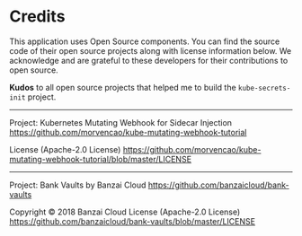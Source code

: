 # Credits

This application uses Open Source components. You can find the source code of their open source projects along with license information below. We acknowledge and are grateful to these developers for their contributions to open source.

**Kudos** to all open source projects that helped me to build the `kube-secrets-init` project.

---

Project: Kubernetes Mutating Webhook for Sidecar Injection https://github.com/morvencao/kube-mutating-webhook-tutorial

License (Apache-2.0 License) https://github.com/morvencao/kube-mutating-webhook-tutorial/blob/master/LICENSE

---

Project: Bank Vaults by Banzai Cloud https://github.com/banzaicloud/bank-vaults

Copyright © 2018 Banzai Cloud
License (Apache-2.0 License) https://github.com/banzaicloud/bank-vaults/blob/master/LICENSE
